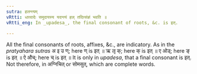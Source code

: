 ```yaml
---
sutra: हलन्त्यम्
vRtti: धात्वादेः समुदायस्य यदन्त्यं हल् तदित्संज्ञं भवति ॥
vRtti_eng: In _upadesa_, the final consonant of roots, &c. is इत्.

---
```

All the final consonants of roots, affixes, &c., are indicatory. As in the _pratyahara_ _sutras_ अ इ उ ण्; here ण् is इत् ॥ ऋ लृ क्; here क् is इत् ॥ ए ओड्; here ङ् is इत् ॥ ऐ औच्; here च् is इत् ॥ It is only in _upadesa_, that a final consonant is इत्. Not therefore, in अग्निचित् or सोमसुत्, which are complete words.
